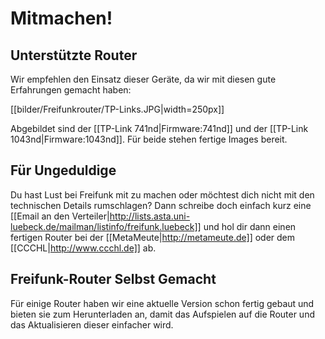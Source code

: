 # Mitmachen!

## Unterstützte Router

Wir empfehlen den Einsatz dieser Geräte, da wir mit diesen gute Erfahrungen gemacht haben:

[[bilder/Freifunkrouter/TP-Links.JPG|width=250px]]

Abgebildet sind der [[TP-Link 741nd|Firmware:741nd]] und der [[TP-Link 1043nd|Firmware:1043nd]].
Für beide stehen fertige Images bereit.

## Für Ungeduldige

Du hast Lust bei Freifunk mit zu machen oder möchtest dich nicht mit den technischen Details rumschlagen?
Dann schreibe doch einfach kurz eine [[Email an den Verteiler|http://lists.asta.uni-luebeck.de/mailman/listinfo/freifunk.luebeck]] und hol dir dann einen fertigen Router bei der [[MetaMeute|http://metameute.de]] oder dem [[CCCHL|http://www.ccchl.de]] ab.

## Freifunk-Router Selbst Gemacht

Für einige Router haben wir eine aktuelle Version schon fertig gebaut und bieten sie zum Herunterladen an, damit das Aufspielen auf die Router und das Aktualisieren dieser einfacher wird.
